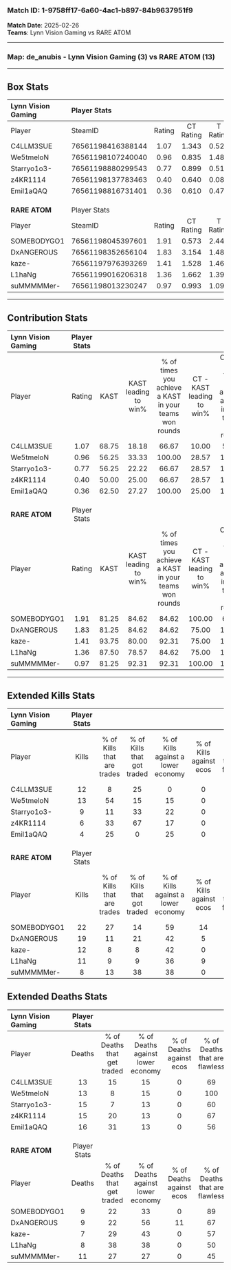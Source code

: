 ### Match ID: 1-9758ff17-6a60-4ac1-b897-84b9637951f9  
**Match Date**: 2025-02-26  
**Teams**: Lynn Vision Gaming vs RARE ATOM  

---  

### **Map**: de_anubis - Lynn Vision Gaming (3) vs RARE ATOM (13)  
---  

## Box Stats  

| **Lynn Vision Gaming** | Player Stats      |        |           |          |       |       |       |         |        |      |     |
| :- | :- | :-: | :-: | :-: | :-: | :-: | :-: | :-: | :-: | :-: | :-: |
| Player                 | SteamID           | Rating | CT Rating | T Rating | KAST  |  ADR  | Kills | Assists | Deaths | K/D  | HS% |
| C4LLM3SUE              | 76561198416388144 |  1.07  |   1.343   |  0.529   | 68.75 | 85.8  |  12   |    3    |   13   | 0.92 | 33  |
| We5tmeloN              | 76561198107240040 |  0.96  |   0.835   |  1.486   | 56.25 | 65.8  |  13   |    2    |   13   | 1.00 | 53  |
| Starryo1o3-            | 76561198880299543 |  0.77  |   0.899   |  0.517   | 56.25 | 89.6  |   9   |    4    |   15   | 0.60 | 44  |
| z4KR1114               | 76561198137783463 |  0.40  |   0.640   |  0.086   | 50.00 | 45.2  |   6   |    1    |   15   | 0.40 | 50  |
| Emil1aQAQ              | 76561198816731401 |  0.36  |   0.610   |  0.479   | 62.50 | 43.5  |   4   |    4    |   16   | 0.25 | 25  |
|                        |                   |        |           |          |       |       |       |         |        |      |     |
|                        |                   |        |           |          |       |       |       |         |        |      |     |
|                        |                   |        |           |          |       |       |       |         |        |      |     |
| **RARE ATOM**          | Player Stats      |        |           |          |       |       |       |         |        |      |     |
| Player                 | SteamID           | Rating | CT Rating | T Rating | KAST  |  ADR  | Kills | Assists | Deaths | K/D  | HS% |
| SOMEBODYGO1            | 76561198045397601 |  1.91  |   0.573   |  2.445   | 81.25 | 113.5 |  22   |    0    |   9    | 2.44 | 63  |
| DxANGEROUS             | 76561198352656104 |  1.83  |   3.154   |  1.488   | 81.25 | 125.8 |  19   |    8    |   9    | 2.11 | 52  |
| kaze-                  | 76561197976393269 |  1.41  |   1.528   |  1.461   | 93.75 | 73.6  |  12   |    2    |   7    | 1.71 | 41  |
| L1haNg                 | 76561199016206318 |  1.36  |   1.662   |  1.394   | 87.50 | 90.4  |  11   |    7    |   8    | 1.38 | 81  |
| suMMMMMer-             | 76561198013230247 |  0.97  |   0.993   |  1.091   | 81.25 | 63.4  |   8   |    7    |   11   | 0.73 | 50  |
---  

## Contribution Stats  

| **Lynn Vision Gaming** | Player Stats |       |                      |                                                        |                           |                                                             |                          |                                                            |
| :- | :-: | :-: | :-: | :-: | :-: | :-: | :-: | :-: |
| Player                 |    Rating    | KAST  | KAST leading to win% | % of times you achieve a KAST in your teams won rounds | CT - KAST leading to win% | CT - % of times you achieve a KAST in your teams won rounds | T - KAST leading to win% | T - % of times you achieve a KAST in your teams won rounds |
| C4LLM3SUE              |     1.07     | 68.75 |        18.18         |                         66.67                          |           10.00           |                            50.00                            |          100.00          |                           100.00                           |
| We5tmeloN              |     0.96     | 56.25 |        33.33         |                         100.00                         |           28.57           |                           100.00                            |          50.00           |                           100.00                           |
| Starryo1o3-            |     0.77     | 56.25 |        22.22         |                         66.67                          |           28.57           |                           100.00                            |           0.00           |                            0.00                            |
| z4KR1114               |     0.40     | 50.00 |        25.00         |                         66.67                          |           28.57           |                           100.00                            |           0.00           |                            0.00                            |
| Emil1aQAQ              |     0.36     | 62.50 |        27.27         |                         100.00                         |           25.00           |                           100.00                            |          33.33           |                           100.00                           |
|                        |              |       |                      |                                                        |                           |                                                             |                          |                                                            |
|                        |              |       |                      |                                                        |                           |                                                             |                          |                                                            |
|                        |              |       |                      |                                                        |                           |                                                             |                          |                                                            |
| **RARE ATOM**          | Player Stats |       |                      |                                                        |                           |                                                             |                          |                                                            |
| Player                 |    Rating    | KAST  | KAST leading to win% | % of times you achieve a KAST in your teams won rounds | CT - KAST leading to win% | CT - % of times you achieve a KAST in your teams won rounds | T - KAST leading to win% | T - % of times you achieve a KAST in your teams won rounds |
| SOMEBODYGO1            |     1.91     | 81.25 |        84.62         |                         84.62                          |          100.00           |                            66.67                            |          81.82           |                           90.00                            |
| DxANGEROUS             |     1.83     | 81.25 |        84.62         |                         84.62                          |           75.00           |                           100.00                            |          88.89           |                           80.00                            |
| kaze-                  |     1.41     | 93.75 |        80.00         |                         92.31                          |           75.00           |                           100.00                            |          81.82           |                           90.00                            |
| L1haNg                 |     1.36     | 87.50 |        78.57         |                         84.62                          |           75.00           |                           100.00                            |          80.00           |                           80.00                            |
| suMMMMMer-             |     0.97     | 81.25 |        92.31         |                         92.31                          |          100.00           |                           100.00                            |          90.00           |                           90.00                            |
---  

## Extended Kills Stats  

| **Lynn Vision Gaming** | Player Stats |                            |                            |                                    |                         |                              |                                 |                                       |                    |           |
| :- | :-: | :-: | :-: | :-: | :-: | :-: | :-: | :-: | :-: | :-: |
| Player                 |    Kills     | % of Kills that are trades | % of Kills that got traded | % of Kills against a lower economy | % of Kills against ecos | % of Kills that are flawless | % of Kills that are close duels | % of Kills that are assisted by flash | Pistol Round Kills | AWP Kills |
| C4LLM3SUE              |      12      |             8              |             25             |                 0                  |            0            |              33              |                0                |                   0                   |         2          |     0     |
| We5tmeloN              |      13      |             54             |             15             |                 15                 |            0            |              69              |                0                |                   0                   |         4          |     0     |
| Starryo1o3-            |      9       |             11             |             33             |                 22                 |            0            |              67              |                0                |                   0                   |         0          |     2     |
| z4KR1114               |      6       |             33             |             67             |                 17                 |            0            |              83              |               17                |                   0                   |         0          |     2     |
| Emil1aQAQ              |      4       |             25             |             0              |                 25                 |            0            |              75              |                0                |                   0                   |         0          |     0     |
|                        |              |                            |                            |                                    |                         |                              |                                 |                                       |                    |           |
|                        |              |                            |                            |                                    |                         |                              |                                 |                                       |                    |           |
|                        |              |                            |                            |                                    |                         |                              |                                 |                                       |                    |           |
| **RARE ATOM**          | Player Stats |                            |                            |                                    |                         |                              |                                 |                                       |                    |           |
| Player                 |    Kills     | % of Kills that are trades | % of Kills that got traded | % of Kills against a lower economy | % of Kills against ecos | % of Kills that are flawless | % of Kills that are close duels | % of Kills that are assisted by flash | Pistol Round Kills | AWP Kills |
| SOMEBODYGO1            |      22      |             27             |             14             |                 59                 |           14            |              59              |                5                |                   5                   |         1          |     0     |
| DxANGEROUS             |      19      |             11             |             21             |                 42                 |            5            |              89              |                0                |                   5                   |         3          |     0     |
| kaze-                  |      12      |             8              |             8              |                 42                 |            0            |              75              |                8                |                   0                   |         1          |     8     |
| L1haNg                 |      11      |             9              |             9              |                 36                 |            9            |              55              |               18                |                   0                   |         2          |     0     |
| suMMMMMer-             |      8       |             13             |             38             |                 38                 |            0            |              63              |                0                |                   0                   |         1          |     0     |
## Extended Deaths Stats  

| **Lynn Vision Gaming** | Player Stats |                             |                                   |                          |                               |                            |                           |               |
| :- | :-: | :-: | :-: | :-: | :-: | :-: | :-: | :-: |
| Player                 |    Deaths    | % of Deaths that get traded | % of Deaths against lower economy | % of Deaths against ecos | % of Deaths that are flawless | % of Deaths that are close | % of Deaths while blinded | Deaths to AWP |
| C4LLM3SUE              |      13      |             15              |                15                 |            0             |              69               |             0              |             0             |       1       |
| We5tmeloN              |      13      |              8              |                15                 |            0             |              100              |             0              |             8             |       0       |
| Starryo1o3-            |      15      |              7              |                13                 |            0             |              60               |             13             |             0             |       0       |
| z4KR1114               |      15      |             20              |                13                 |            0             |              67               |             7              |             0             |       4       |
| Emil1aQAQ              |      16      |             31              |                13                 |            0             |              56               |             6              |             6             |       3       |
|                        |              |                             |                                   |                          |                               |                            |                           |               |
|                        |              |                             |                                   |                          |                               |                            |                           |               |
|                        |              |                             |                                   |                          |                               |                            |                           |               |
| **RARE ATOM**          | Player Stats |                             |                                   |                          |                               |                            |                           |               |
| Player                 |    Deaths    | % of Deaths that get traded | % of Deaths against lower economy | % of Deaths against ecos | % of Deaths that are flawless | % of Deaths that are close | % of Deaths while blinded | Deaths to AWP |
| SOMEBODYGO1            |      9       |             22              |                33                 |            0             |              89               |             0              |             0             |       1       |
| DxANGEROUS             |      9       |             22              |                56                 |            11            |              67               |             0              |             0             |       1       |
| kaze-                  |      7       |             29              |                43                 |            0             |              57               |             0              |             0             |       0       |
| L1haNg                 |      8       |             38              |                38                 |            0             |              50               |             13             |             0             |       2       |
| suMMMMMer-             |      11      |             27              |                27                 |            0             |              45               |             0              |             0             |       0       |
